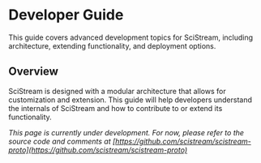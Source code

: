 # Developer Guide

This guide covers advanced development topics for SciStream, including architecture, extending functionality, and deployment options.

## Overview

SciStream is designed with a modular architecture that allows for customization and extension. This guide will help developers understand the internals of SciStream and how to contribute to or extend its functionality.

*This page is currently under development. For now, please refer to the source code and comments at [https://github.com/scistream/scistream-proto](https://github.com/scistream/scistream-proto)*
